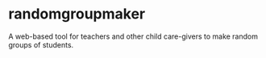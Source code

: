 # randomgroupmaker
A web-based tool for teachers and other child care-givers to make random groups of students.
